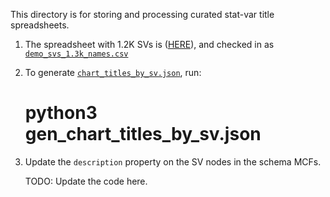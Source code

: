 This directory is for storing and processing curated stat-var title spreadsheets.

1. The spreadsheet with 1.2K SVs is ([HERE](https://docs.google.com/spreadsheets/d/1lmNAnqECpcvkuOlIkdo50Ve1KAalOoyP_lUlOuLmIAU/edit#gid=817471184)),
   and checked in as [`demo_svs_1.3k_names.csv`](demo_svs_1.3k_names.csv)

2. To generate [`chart_titles_by_sv.json`](../../../server/config/nl_page/chart_titles_by_sv.json), run:

    # python3 gen_chart_titles_by_sv.json

3. Update the `description` property on the SV nodes in the schema MCFs.

   TODO: Update the code here.


